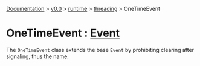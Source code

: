 [Documentation](/docs/documentation.md) >
 [v0.0](/docs/0.0/version.md) >
  [runtime](/docs/0.0/runtime/module.md) >
   [threading](/docs/0.0/runtime/threading/module.md) >
    OneTimeEvent

# OneTimeEvent : [Event](event.md)

The `OneTimeEvent` class extends the base `Event` by prohibiting clearing after signaling, thus the name.